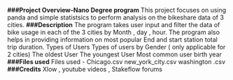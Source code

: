 **###Project Overview-Nano Degree program**
This project focuses on using panda and simple statistsics to perform analysis on the bikeshare data of 3 cities.
**###Description**
The program takes user input and filter the data of bike usage in each of the 3 cities by Month , day , hour. The program also helps in providing information on most popular End and start station total trip duration. Types of Users Types of users by Gender ( only applicable for 2 cities) The oldest User The youngest User Most common user birth year
**###Files used**
Files used - Chicago.csv new_york_city.csv washington .csv
**###Credits**
Xlow , youtube videos , Stakeflow forums
